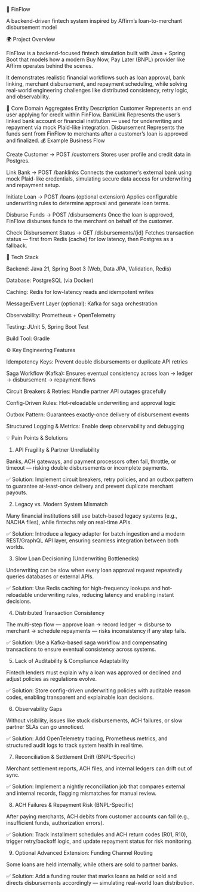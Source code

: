 🏦 FinFlow

A backend-driven fintech system inspired by Affirm’s loan-to-merchant disbursement model

🌍 Project Overview

FinFlow is a backend-focused fintech simulation built with Java + Spring Boot that models how a modern Buy Now, Pay Later (BNPL) provider like Affirm operates behind the scenes.

It demonstrates realistic financial workflows such as loan approval, bank linking, merchant disbursement, and repayment scheduling, while solving real-world engineering challenges like distributed consistency, retry logic, and observability.

🧩 Core Domain Aggregates
Entity	Description
Customer	Represents an end user applying for credit within FinFlow.
BankLink	Represents the user’s linked bank account or financial institution — used for underwriting and repayment via mock Plaid-like integration.
Disbursement	Represents the funds sent from FinFlow to merchants after a customer’s loan is approved and finalized.
💰 Example Business Flow

Create Customer → POST /customers
Stores user profile and credit data in Postgres.

Link Bank → POST /banklinks
Connects the customer’s external bank using mock Plaid-like credentials, simulating secure data access for underwriting and repayment setup.

Initiate Loan → POST /loans (optional extension)
Applies configurable underwriting rules to determine approval and generate loan terms.

Disburse Funds → POST /disbursements
Once the loan is approved, FinFlow disburses funds to the merchant on behalf of the customer.

Check Disbursement Status → GET /disbursements/{id}
Fetches transaction status — first from Redis (cache) for low latency, then Postgres as a fallback.

🧠 Tech Stack

Backend: Java 21, Spring Boot 3 (Web, Data JPA, Validation, Redis)

Database: PostgreSQL (via Docker)

Caching: Redis for low-latency reads and idempotent writes

Message/Event Layer (optional): Kafka for saga orchestration

Observability: Prometheus + OpenTelemetry

Testing: JUnit 5, Spring Boot Test

Build Tool: Gradle

⚙️ Key Engineering Features

Idempotency Keys: Prevent double disbursements or duplicate API retries

Saga Workflow (Kafka): Ensures eventual consistency across loan → ledger → disbursement → repayment flows

Circuit Breakers & Retries: Handle partner API outages gracefully

Config-Driven Rules: Hot-reloadable underwriting and approval logic

Outbox Pattern: Guarantees exactly-once delivery of disbursement events

Structured Logging & Metrics: Enable deep observability and debugging

💡 Pain Points & Solutions
1. API Fragility & Partner Unreliability

Banks, ACH gateways, and payment processors often fail, throttle, or timeout — risking double disbursements or incomplete payments.

✅ Solution: Implement circuit breakers, retry policies, and an outbox pattern to guarantee at-least-once delivery and prevent duplicate merchant payouts.

2. Legacy vs. Modern System Mismatch

Many financial institutions still use batch-based legacy systems (e.g., NACHA files), while fintechs rely on real-time APIs.

✅ Solution: Introduce a legacy adapter for batch ingestion and a modern REST/GraphQL API layer, ensuring seamless integration between both worlds.

3. Slow Loan Decisioning (Underwriting Bottlenecks)

Underwriting can be slow when every loan approval request repeatedly queries databases or external APIs.

✅ Solution: Use Redis caching for high-frequency lookups and hot-reloadable underwriting rules, reducing latency and enabling instant decisions.

4. Distributed Transaction Consistency

The multi-step flow — approve loan → record ledger → disburse to merchant → schedule repayments — risks inconsistency if any step fails.

✅ Solution: Use a Kafka-based saga workflow and compensating transactions to ensure eventual consistency across systems.

5. Lack of Auditability & Compliance Adaptability

Fintech lenders must explain why a loan was approved or declined and adjust policies as regulations evolve.

✅ Solution: Store config-driven underwriting policies with auditable reason codes, enabling transparent and explainable loan decisions.

6. Observability Gaps

Without visibility, issues like stuck disbursements, ACH failures, or slow partner SLAs can go unnoticed.

✅ Solution: Add OpenTelemetry tracing, Prometheus metrics, and structured audit logs to track system health in real time.

7. Reconciliation & Settlement Drift (BNPL-Specific)

Merchant settlement reports, ACH files, and internal ledgers can drift out of sync.

✅ Solution: Implement a nightly reconciliation job that compares external and internal records, flagging mismatches for manual review.

8. ACH Failures & Repayment Risk (BNPL-Specific)

After paying merchants, ACH debits from customer accounts can fail (e.g., insufficient funds, authorization errors).

✅ Solution: Track installment schedules and ACH return codes (R01, R10), trigger retry/backoff logic, and update repayment status for risk monitoring.

9. Optional Advanced Extension: Funding Channel Routing

Some loans are held internally, while others are sold to partner banks.

✅ Solution: Add a funding router that marks loans as held or sold and directs disbursements accordingly — simulating real-world loan distribution.
